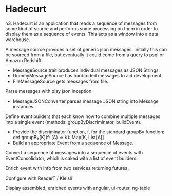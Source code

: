 Hadecurt
========

h3. Hadecurt is an application that reads a sequence of messages from some kind of source and performs some processing on them in order to display them as a sequence of events. This acts as a window into a data warehouse.

A message source provides a set of generic json messages.
Initially this can be sourced from a file, but eventually it could come from a query to psql or Amazon Redshift.
 * MessageSource trait produces individual messages as JSON Strings.
 * DummyMessageSource has hardcoded messages to aid development.
 * FileMessageSource gets messages from file.

Parse messages with play json inception.
 * MessageJSONConverter parses message JSON string into Message instances

Define event builders that each know how to combine multiple messages into a single event
(methods: groupByDiscriminator, buildEvent).
 * Provide the discriminator function, f, for the standard groupBy function: def groupBy[K](f: (A) ⇒ K): Map[K, List[A]]
 * Build an appropriate Event from a sequence of Message.

Convert a sequence of messages into a sequence of events with EventConsolidator, which is caked with a list
of event builders.

Enrich event with info from two services returning futures.

Configure with ReaderT / Kleisli

Display assembled, enriched events with angular, ui-router, ng-table